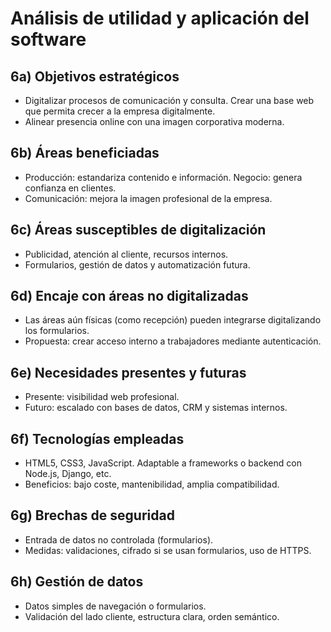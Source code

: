 # Análisis de utilidad y aplicación del software

## 6a) Objetivos estratégicos
- Digitalizar procesos de comunicación y consulta. Crear una base web que permita crecer a la empresa digitalmente.
- Alinear presencia online con una imagen corporativa moderna.

## 6b) Áreas beneficiadas
- Producción: estandariza contenido e información. Negocio: genera confianza en clientes.
- Comunicación: mejora la imagen profesional de la empresa.

## 6c) Áreas susceptibles de digitalización
- Publicidad, atención al cliente, recursos internos.
- Formularios, gestión de datos y automatización futura.

## 6d) Encaje con áreas no digitalizadas
- Las áreas aún físicas (como recepción) pueden integrarse digitalizando los formularios.
- Propuesta: crear acceso interno a trabajadores mediante autenticación.

## 6e) Necesidades presentes y futuras
- Presente: visibilidad web profesional.
- Futuro: escalado con bases de datos, CRM y sistemas internos.

## 6f) Tecnologías empleadas
- HTML5, CSS3, JavaScript. Adaptable a frameworks o backend con Node.js, Django, etc.
- Beneficios: bajo coste, mantenibilidad, amplia compatibilidad.

## 6g) Brechas de seguridad
- Entrada de datos no controlada (formularios).
- Medidas: validaciones, cifrado si se usan formularios, uso de HTTPS.

## 6h) Gestión de datos
- Datos simples de navegación o formularios.
- Validación del lado cliente, estructura clara, orden semántico.
